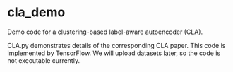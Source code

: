 # cla_demo
Demo code for a clustering-based label-aware autoencoder (CLA).

CLA.py demonstrates details of the corresponding CLA paper.
This code is implemented by TensorFlow.
We will upload datasets later, so the code is not executable currently.
